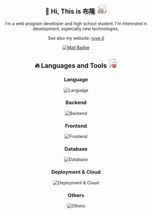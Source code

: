 <h2 align="center">👋 Hi, This is 布隆 <img src="https://github.com/FlapyPan/FlapyPan/blob/main/assets/neko_0.gif" height="30px" alt="" /> </h2>

<p align="center">I'm a web program developer and high school student. I'm interested in development, especially new technologies.</p>

<p align="center">See also my website: <a href="https://www.baidu.com/">ruye-li</a></p>

<p align="center">
  <a href="mailto:zhoumingyuan02@gmail.com">
    <img src="https://img.shields.io/badge/-zhoumingyuan02@gmail.com-c14438?style=flat&logo=Gmail&logoColor=white&link=mailto:zhoumingyuan02@gmail.com" alt="Mail Badge"/>
  </a> 
</p>


<h2 align="center">🔥 Languages and Tools <img src="https://github.com/FlapyPan/FlapyPan/blob/main/assets/neko_1.gif" height="30px" alt="" /> </h2>

<h3 align="center">Language</h3>

<p align="center">
  <img src="https://skillicons.dev/icons?i=java,kotlin,js,ts,go,c,cs,rust" alt="Language"/>
</p>


<h3 align="center">Backend</h3>

<p align="center">
  <img src="https://skillicons.dev/icons?i=spring,go,dotnet" alt="Backend"/>
</p>


<h3 align="center">Frontend</h3>

<p align="center">
  <img src="https://skillicons.dev/icons?i=nodejs,vue,tailwind,vite,nuxt" alt="Frontend"/>
</p>


<h3 align="center">Database</h3>

<p align="center">
  <img src="https://skillicons.dev/icons?i=mysql,postgresql,redis,mongo" alt="Database"/>
</p>


<h3 align="center">Deployment & Cloud</h3>

<p align="center">
  <img src="https://skillicons.dev/icons?i=nginx,gradle,jenkins,docker" alt="Deployment & Cloud"/>
</p>


<h3 align="center">Others</h3>

<p align="center">
  <img src="https://skillicons.dev/icons?i=git,github,idea" alt="Others"/>
</p>


<p align="center">
  <img height="42" src="https://cdn.jsdelivr.net/gh/devicons/devicon/icons/linux/linux-original.svg"  alt=""/>
  <img height="42" src="https://cdn.iconscout.com/icon/free/png-256/free-archlinux-3521282-2944701.png"  alt=""/>
  <img height="42" src="https://cdn.jsdelivr.net/gh/devicons/devicon/icons/debian/debian-plain.svg"  alt=""/>
</p>
